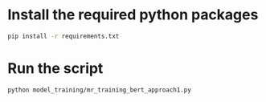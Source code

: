 # Install the required python packages
```bash
pip install -r requirements.txt
```

# Run the script

```bash
python model_training/mr_training_bert_approach1.py
```
